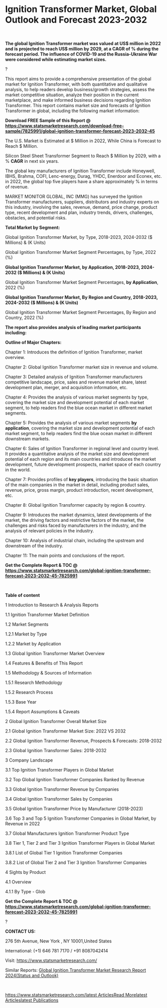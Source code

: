 <h1>Ignition Transformer Market, Global Outlook and Forecast 2023-2032</h1><br/><p><strong>The global Ignition Transformer market was valued at US$ million in 2022 and is projected to reach US$ million by 2029, at a <strong>CAGR</strong> of % during the forecast period. The influence of COVID-19 and the Russia-Ukraine War were considered while estimating market sizes.</strong></p>
 
 
 
 <p>? </p>
 
 
 
 <p>This report aims to provide a comprehensive presentation of the global market for Ignition Transformer, with both quantitative and qualitative analysis, to help readers develop business/growth strategies, assess the market competitive situation, analyze their position in the current marketplace, and make informed business decisions regarding Ignition Transformer. This report contains market size and forecasts of Ignition Transformer in global, including the following market information:</p>
 
 
 
 <p><strong>Download FREE Sample of this Report @ <a href="https://www.statsmarketresearch.com/download-free-sample/7825991/global-ignition-transformer-forecast-2023-2032-45">https://www.statsmarketresearch.com/download-free-sample/7825991/global-ignition-transformer-forecast-2023-2032-45</a></strong></p>
 
 
 
 <p>The U.S. Market is Estimated at $ Million in 2022, While China is Forecast to Reach $ Million.</p>
 
 
 
 <p>Silicon Steel Sheet Transformer Segment to Reach $ Million by 2029, with a % <strong>CAGR</strong> in next six years.</p>
 
 
 
 <p>The global key manufacturers of Ignition Transformer include Honeywell, IBHS, Brahma, COFI, Lenc-energy, Durag, YHDC, Enerdoor and Econex, etc. in 2022, the global top five players have a share approximately % in terms of revenue.</p>
 
 
 
 <p>MARKET MONITOR GLOBAL, INC (MMG) has surveyed the Ignition Transformer manufacturers, suppliers, distributors and industry experts on this industry, involving the sales, revenue, demand, price change, product type, recent development and plan, industry trends, drivers, challenges, obstacles, and potential risks.</p>
 
 
 
 <p><strong>Total Market by Segment:</strong></p>
 
 
 
 <p>Global Ignition Transformer Market, by Type, 2018-2023, 2024-2032 ($ Millions) & (K Units)</p>
 
 
 
 <p>Global Ignition Transformer Market Segment Percentages, by Type, 2022 (%)</p>
 
 
 
 <p><strong>Global Ignition Transformer Market, <strong>by Application</strong>, 2018-2023, 2024-2032 ($ Millions) & (K Units)</strong></p>
 
 
 
 <p>Global Ignition Transformer Market Segment Percentages, <strong>by Application</strong>, 2022 (%)</p>
 
 
 
 <p><strong>Global Ignition Transformer Market, By Region and Country, 2018-2023, 2024-2032 ($ Millions) & (K Units)</strong></p>
 
 
 
 <p>Global Ignition Transformer Market Segment Percentages, By Region and Country, 2022 (%)</p>
 
 
 
 <p><strong>The report also provides analysis of leading market participants including:</strong></p>
 
 
 
 <p><strong>Outline of Major Chapters:</strong></p>
 
 
 
 <p>Chapter 1: Introduces the definition of Ignition Transformer, market overview.</p>
 
 
 
 <p>Chapter 2: Global Ignition Transformer market size in revenue and volume.</p>
 
 
 
 <p>Chapter 3: Detailed analysis of Ignition Transformer manufacturers competitive landscape, price, sales and revenue market share, latest development plan, merger, and acquisition information, etc.</p>
 
 
 
 <p>Chapter 4: Provides the analysis of various market segments by type, covering the market size and development potential of each market segment, to help readers find the blue ocean market in different market segments.</p>
 
 
 
 <p>Chapter 5: Provides the analysis of various market segments <strong>by application</strong>, covering the market size and development potential of each market segment, to help readers find the blue ocean market in different downstream markets.</p>
 
 
 
 <p>Chapter 6: Sales of Ignition Transformer in regional level and country level. It provides a quantitative analysis of the market size and development potential of each region and its main countries and introduces the market development, future development prospects, market space of each country in the world.</p>
 
 
 
 <p>Chapter 7: Provides profiles of <strong>key players</strong>, introducing the basic situation of the main companies in the market in detail, including product sales, revenue, price, gross margin, product introduction, recent development, etc.</p>
 
 
 
 <p>Chapter 8: Global Ignition Transformer capacity by region & country.</p>
 
 
 
 <p>Chapter 9: Introduces the market dynamics, latest developments of the market, the driving factors and restrictive factors of the market, the challenges and risks faced by manufacturers in the industry, and the analysis of relevant policies in the industry.</p>
 
 
 
 <p>Chapter 10: Analysis of industrial chain, including the upstream and downstream of the industry.</p>
 
 
 
 <p>Chapter 11: The main points and conclusions of the report.</p>
 
 
 
 <div><b>Get the Complete Report & TOC @ <a href="https://www.statsmarketresearch.com/global-ignition-transformer-forecast-2023-2032-45-7825991">https://www.statsmarketresearch.com/global-ignition-transformer-forecast-2023-2032-45-7825991</a></b></div>
 
 
 
 <p><br />
 
 <b>Table of content</b></p>
 
 
 
 <p>1 Introduction to Research & Analysis Reports<br />
 
 1.1 Ignition Transformer Market Definition<br />
 
 1.2 Market Segments<br />
 
 1.2.1 Market by Type<br />
 
 1.2.2 Market by Application<br />
 
 1.3 Global Ignition Transformer Market Overview<br />
 
 1.4 Features & Benefits of This Report<br />
 
 1.5 Methodology & Sources of Information<br />
 
 1.5.1 Research Methodology<br />
 
 1.5.2 Research Process<br />
 
 1.5.3 Base Year<br />
 
 1.5.4 Report Assumptions & Caveats<br />
 
 2 Global Ignition Transformer Overall Market Size<br />
 
 2.1 Global Ignition Transformer Market Size: 2022 VS 2032<br />
 
 2.2 Global Ignition Transformer Revenue, Prospects & Forecasts: 2018-2032<br />
 
 2.3 Global Ignition Transformer Sales: 2018-2032<br />
 
 3 Company Landscape<br />
 
 3.1 Top Ignition Transformer Players in Global Market<br />
 
 3.2 Top Global Ignition Transformer Companies Ranked by Revenue<br />
 
 3.3 Global Ignition Transformer Revenue by Companies<br />
 
 3.4 Global Ignition Transformer Sales by Companies<br />
 
 3.5 Global Ignition Transformer Price by Manufacturer (2018-2023)<br />
 
 3.6 Top 3 and Top 5 Ignition Transformer Companies in Global Market, by Revenue in 2022<br />
 
 3.7 Global Manufacturers Ignition Transformer Product Type<br />
 
 3.8 Tier 1, Tier 2 and Tier 3 Ignition Transformer Players in Global Market<br />
 
 3.8.1 List of Global Tier 1 Ignition Transformer Companies<br />
 
 3.8.2 List of Global Tier 2 and Tier 3 Ignition Transformer Companies<br />
 
 4 Sights by Product<br />
 
 4.1 Overview<br />
 
 4.1.1 By Type - Glob</p>
 
 
 
 <div><b>Get the Complete Report & TOC @ <a href="https://www.statsmarketresearch.com/global-ignition-transformer-forecast-2023-2032-45-7825991">https://www.statsmarketresearch.com/global-ignition-transformer-forecast-2023-2032-45-7825991</a></b></div>
 
 
 
 <p>? </p>
 
 
 
 <p><b>CONTACT US:</b><br />
 
 276 5th Avenue, New York , NY 10001,United States<br />
 
 International: (+1) 646 781 7170 / +91 8087042414<br />
 
 Visit: <a href="https://www.statsmarketresearch.com/">https://www.statsmarketresearch.com/</a><br />
 
 Similar Reports: <a href="https://www.statsmarketresearch.com/global-ignition-transformer-forecast-2023-2032-45-7825991">Global Ignition Transformer Market Research Report 2024(Status and Outlook)</a><br />
 
 <br />
 
 <a href="https://gyeongbokgung.com">https://www.statsmarketresearch.com/</a><a href="https://hallyeomaritime.com">latest Articles</a><a href="https://jingwansa.com">Read More</a><a href="https://nguoiviet.jp/">latest Articles</a><a href="https://www.intelmarketresearch.com/">latest Publications</a></p>